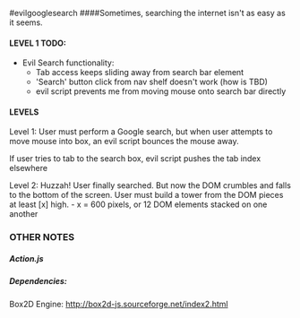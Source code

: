 #evilgooglesearch
####Sometimes, searching the internet isn't as easy as it seems.

#### LEVEL 1 TODO:
- Evil Search functionality:
	- Tab access keeps sliding away from search bar element
	- 'Search' button click from nav shelf doesn't work (how is TBD)
	- evil script prevents me from moving mouse onto search bar directly


#### LEVELS
Level 1: User must perform a Google search, but when user attempts to move mouse into box, an evil script bounces the mouse away.

If user tries to tab to the search box, evil script pushes the tab index elsewhere

Level 2: Huzzah!  User finally searched.  But now the DOM crumbles and falls to the bottom of the screen.
User must build a tower from the DOM pieces at least [x] high.
	- x = 600 pixels, or 12 DOM elements stacked on one another

### OTHER NOTES

##### Action.js 

##### Dependencies:
Box2D Engine: http://box2d-js.sourceforge.net/index2.html
